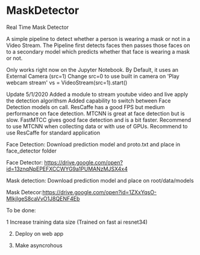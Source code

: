 # MaskDetector
Real Time Mask Detector

A simple pipeline to detect whether a person is wearing a mask or not in a Video Stream.
The Pipeline first detects faces then passes those faces on to a secondary model which predicts whether that face is wearing a mask or not.


Only works right now on the Jupyter Notebook.
By Default, it uses an External Camera (src=1)
Change src=0 to use built in camera on 'Play webcam stream'
vs = VideoStream(src=1).start()


Update 5/1/2020
Added a module to stream youtube video and live apply the detection algorithsm
Added capability to switch between Face Detection models on call. ResCaffe has a good FPS but medium performance on face detection. MTCNN is great at face detection but is slow. FastMTCC gives good face detection and is a bit faster. Recommend to use MTCNN when collecting data or with use of GPUs. Recommend to use ResCaffe for standard application


Face Detection:
Download prediction model and proto.txt and place in face_detector folder

Face Detector: https://drive.google.com/open?id=13znqNpEPEFXCCWYG9a1PUMANzMJSX4x4

Mask detection:
Download prediction model and place on root/data/models

Mask Detecor:https://drive.google.com/open?id=1ZXxYqsO-MlkjIgeS8caVvO1J8QENF4Eb




To be done:


1 Increase training data size (Trained on fast ai resnet34)

2. Deploy on web app

3. Make asyncrohous


